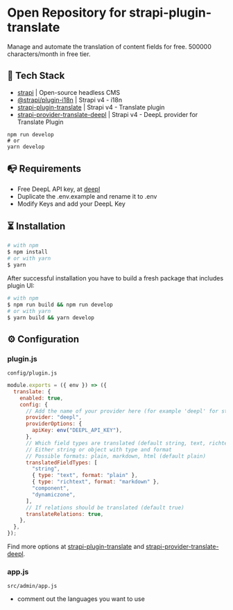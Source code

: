 # Open Repository for strapi-plugin-translate

Manage and automate the translation of content fields for free. 500000 characters/month in free tier.

## 🚀 Tech Stack

- [strapi](https://www.npmjs.com/package/@strapi/strapi) | Open-source headless CMS
- [@strapi/plugin-i18n](https://www.npmjs.com/package/strapi-plugin-translate) | Strapi v4 - i18n
- [strapi-plugin-translate](https://www.npmjs.com/package/strapi-plugin-translate) | Strapi v4 - Translate plugin
- [strapi-provider-translate-deepl](https://www.npmjs.com/package/strapi-plugin-translate) | Strapi v4 - DeepL provider for Translate Plugin

```
npm run develop
# or
yarn develop
```

## 📭 Requirements

- Free DeepL API key, at [deepl](www.deepl.com/pro#developer)
- Duplicate the .env.example and rename it to .env
- Modify Keys and add your DeepL Key

## ⏳ Installation

```bash
# with npm
$ npm install
# or with yarn
$ yarn
```

After successful installation you have to build a fresh package that includes plugin UI:

```bash
# with npm
$ npm run build && npm run develop
# or with yarn
$ yarn build && yarn develop
```

## ⚙ Configuration

### plugin.js

`config/plugin.js`

```js
module.exports = ({ env }) => ({
  translate: {
    enabled: true,
    config: {
      // Add the name of your provider here (for example 'deepl' for strapi-provider-translate-deepl or the full package name)
      provider: "deepl",
      providerOptions: {
        apiKey: env("DEEPL_API_KEY"),
      },
      // Which field types are translated (default string, text, richtext, components and dynamiczones)
      // Either string or object with type and format
      // Possible formats: plain, markdown, html (default plain)
      translatedFieldTypes: [
        "string",
        { type: "text", format: "plain" },
        { type: "richtext", format: "markdown" },
        "component",
        "dynamiczone",
      ],
      // If relations should be translated (default true)
      translateRelations: true,
    },
  },
});
```

Find more options at [strapi-plugin-translate](https://www.npmjs.com/package/strapi-plugin-translate) and [strapi-provider-translate-deepl](https://www.npmjs.com/package/strapi-plugin-translate).

### app.js

`src/admin/app.js`

- comment out the languages you want to use
